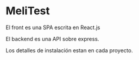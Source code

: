 # MeliTest

El front es una SPA escrita en React.js

El backend es una API sobre express.

Los detalles de instalación estan en cada proyecto.
